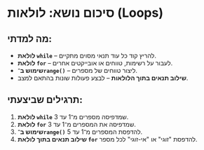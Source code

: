 
# סיכום נושא: לולאות (Loops)

## מה למדתי:
- **לולאת `while`** – להריץ קוד כל עוד תנאי מסוים מתקיים.
- **לולאת `for`** – לעבור על רשימות, טווחים או אובייקטים אחרים.
- **שימוש ב־`range()`** – ליצור טווחים של מספרים.
- **שילוב תנאים בתוך הלולאות** – לבצע פעולות שונות בהתאם למצב.

## תרגילים שביצעתי:
1. **לולאת `while`** שמדפיסה מספרים מ־1 עד 3.
2. **לולאת `for`** שמדפיסה את המספרים מ־1 עד 3.
3. **שימוש ב־`range()`** להדפסת המספרים מ־1 עד 5.
4. **שילוב תנאים בתוך לולאת `for`** להדפסת "זוגי" או "אי-זוגי" לכל מספר.
